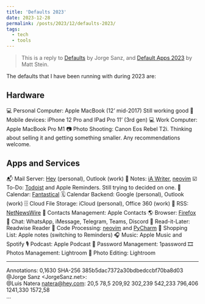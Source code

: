 ```yaml
---
title: 'Defaults 2023'
date: 2023-12-28
permalink: /posts/2023/12/defaults-2023/
tags:
  - tech
  - tools
---
```


> This is a reply to [Defaults](https://jorgesanz.net/posts/2023-11-16-defaults/) by Jorge Sanz, and [Default Apps 2023](https://mattstein.com/thoughts/default-apps-2023/) by Matt Stein.

The defaults that I have been running with during 2023 are:

## Hardware
💻 Personal Computer: Apple MacBook (12’ mid-2017) Still working good
📱 Mobile devices: iPhone 12 Pro and IPad Pro 11’ (3rd gen)
💻 Work Computer: Apple MacBook Pro M1
📷 Photo Shooting: Canon Eos Rebel T2i. Thinking about selling it and getting something smaller. Any recommendations welcome.

## Apps and Services
📬 Mail Server: [Hey](https://hey.com) (personal), Outlook (work)
📝 Notes: [iA Writer](https://ia.net/writer), [neovim](https://neovim.io/)
☑️ To-Do: [Todoist](https://todoist.com/) and Apple Reminders. Still trying to decided on one.
📅 Calendar: [Fantastical](https://flexibits.com/fantastical)
🗓️ Calendar Backend: Google (personal), Outlook (work)
🗄️ Cloud File Storage: iCloud (personal), Office 360 (work)
📖 RSS: [NetNewsWire](https://netnewswire.com/)
👥 Contacts Management: Apple Contacts
🌎 Browser: [Firefox](https://www.mozilla.org/nl/firefox/new/)
💬 Chat: WhatsApp, iMessage, Telegram, Teams, Discord
📑 Read-it-Later: Readwise Reader
📜 Code Processing: [neovim](https://neovim.io/) and [PyCharm](https://www.jetbrains.com/pycharm/)
🛒 Shopping List: Apple notes (switching to Reminders)
🎧 Music: Apple Music and Spotify
🎙️ Podcast: Apple Podcast
🔐 Password Management: 1password
🎞️ Photos Management: Lightroom
📸 Photo Editing: Lightroom

---
Annotations: 0,1630 SHA-256 385b5dac7372a30bdbedccbf70ba8d03  
@Jorge Sanz <JorgeSanz.net>:   
@Luis Natera <natera@hey.com>: 20,5 78,5 209,92 302,239 542,233 796,406 1241,330 1572,58  
...
